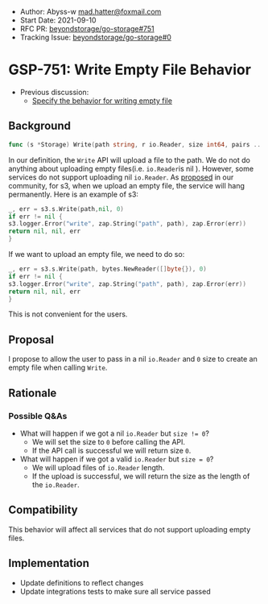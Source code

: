 - Author:  Abyss-w <mad.hatter@foxmail.com>
- Start Date: 2021-09-10
- RFC PR: [beyondstorage/go-storage#751](https://github.com/beyondstorage/go-storage/pull/751)
- Tracking Issue: [beyondstorage/go-storage#0](https://github.com/beyondstorage/go-storage/issues/0)

# GSP-751: Write Empty File Behavior

- Previous discussion:
  - [Specify the behavior for writing empty file](https://forum.beyondstorage.io/t/topic/204)

## Background

```go
func (s *Storage) Write(path string, r io.Reader, size int64, pairs ...Pair) (n int64, err error)
```

In our definition, the `Write` API will upload a file to the path. We do not do anything about uploading empty files(i.e. `io.Reader`is nil ). However, some services do not support uploading nil `io.Reader`. As [proposed](https://forum.beyondstorage.io/t/topic/204) in our community, for s3, when we upload an empty file, the service will hang permanently. Here is an example of s3:

```go
_, err = s3.s.Write(path,nil, 0)
if err != nil {
s3.logger.Error("write", zap.String("path", path), zap.Error(err))
return nil, nil, err
}
```

If we want to upload an empty file, we need to do so:

```go
_, err = s3.s.Write(path, bytes.NewReader([]byte{}), 0)
if err != nil {
s3.logger.Error("write", zap.String("path", path), zap.Error(err))
return nil, nil, err
}
```

This is not convenient for the users.

## Proposal

I propose to allow the user to pass in a nil `io.Reader` and `0` size to create an empty file when calling `Write`.

## Rationale

### Possible Q&As

- What will happen if we got a nil `io.Reader` but `size != 0`?
  - We will set the size to `0` before calling the API.
  - If the API call is successful we will return size `0`.
- What will happen if we got a valid `io.Reader` but `size = 0`?
  - We will upload files of `io.Reader` length.
  - If the upload is successful, we will return the size as the length of the `io.Reader`.

## Compatibility

This behavior will affect all services that do not support uploading empty files.

## Implementation

- Update definitions to reflect changes
- Update integrations tests to make sure all service passed


